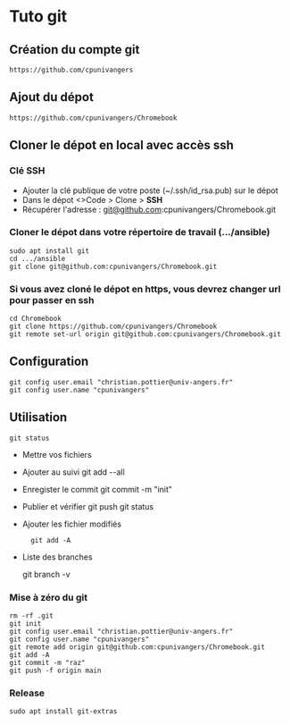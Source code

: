 # Tuto git

## Création du compte git

	https://github.com/cpunivangers

## Ajout du dépot

	https://github.com/cpunivangers/Chromebook
	
## Cloner le dépot en local avec accès ssh

### Clé SSH
- Ajouter la clé publique de votre poste (~/.ssh/id_rsa.pub) sur le dépot
- Dans le dépot <>Code > Clone > **SSH**
- Récupérer l'adresse : git@github.com:cpunivangers/Chromebook.git

### Cloner le dépot dans votre répertoire de travail (.../ansible)

    sudo apt install git
    cd .../ansible
	git clone git@github.com:cpunivangers/Chromebook.git

### Si vous avez cloné le dépot en https, vous devrez changer url pour passer en ssh

	cd Chromebook
	git clone https://github.com/cpunivangers/Chromebook
	git remote set-url origin git@github.com:cpunivangers/Chromebook.git
	
## Configuration

	git config user.email "christian.pottier@univ-angers.fr"
	git config user.name "cpunivangers"

## Utilisation
	
	git status
	
- Mettre vos fichiers
- Ajouter au suivi
	git add --all
- Enregister le commit
	git commit -m "init"
- Publier et vérifier
	git push
	git status
	
- Ajouter les fichier modifiés

		git add -A

- Liste des branches

	git branch -v
	
### Mise à zéro du git

	rm -rf .git
	git init
	git config user.email "christian.pottier@univ-angers.fr"
	git config user.name "cpunivangers"
	git remote add origin git@github.com:cpunivangers/Chromebook.git
	git add -A
	git commit -m "raz"
	git push -f origin main

### Release

    sudo apt install git-extras